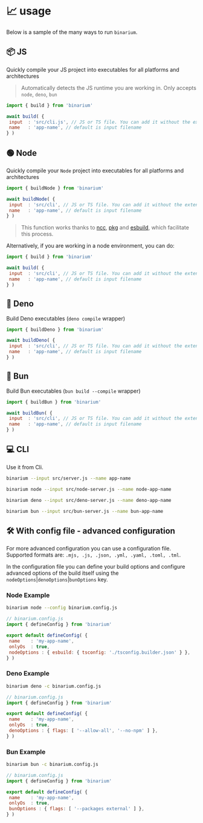# 📈 usage

Below is a sample of the many ways to run `binarium`.

## 📦 JS

Quickly compile your JS project into executables for all platforms and architectures

> Automatically detects the JS runtime you are working in. Only accepts `node`, `deno`, `bun`

```js
import { build } from 'binarium'

await build( {
 input  : 'src/cli.js', // JS or TS file. You can add it without the extension
 name   : 'app-name', // default is input filename
} )
```

## 🟢 Node

Quickly compile your `Node` project into executables for all platforms and architectures

```js
import { buildNode } from 'binarium'

await buildNode( {
 input  : 'src/cli', // JS or TS file. You can add it without the extension
 name   : 'app-name', // default is input filename
} )
```

> This function works thanks to [ncc](https://github.com/vercel/ncc), [pkg](https://github.com/yao-pkg/pkg) and [esbuild](https://esbuild.github.io), which facilitate this process.

Alternatively, if you are working in a node environment, you can do:

```js
import { build } from 'binarium'

await build( {
 input  : 'src/cli', // JS or TS file. You can add it without the extension
 name   : 'app-name', // default is input filename
} )
```

## 🦕 Deno

Build Deno executables (`deno compile` wrapper)

```js
import { buildDeno } from 'binarium'

await buildDeno( {
 input  : 'src/cli', // JS or TS file. You can add it without the extension
 name   : 'app-name', // default is input filename
} )
```

## 🍞 Bun

Build Bun executables (`bun build --compile` wrapper)

```js
import { buildBun } from 'binarium'

await buildBun( {
 input  : 'src/cli', // JS or TS file. You can add it without the extension
 name   : 'app-name', // default is input filename
} )
```

## 💻 CLI

Use it from Cli.

```bash
binarium --input src/server.js --name app-name
```

```bash
binarium node --input src/node-server.js --name node-app-name
```

```bash
binarium deno --input src/deno-server.js --name deno-app-name
```

```bash
binarium bun --input src/bun-server.js --name bun-app-name
```

## 🛠️ With config file - advanced configuration

For more advanced configuration you can use a configuration file.
Supported formats are: `.mjs, .js, .json, .yml, .yaml, .toml, .tml`.

In the configuration file you can define your build options and configure advanced options of the build itself using the `nodeOptions`|`denoOptions`|`bunOptions` key.

### Node Example

```bash
binarium node --config binarium.config.js
```

```js
// binarium.config.js
import { defineConfig } from 'binarium'

export default defineConfig( {
 name    : 'my-app-name',
 onlyOs  : true,
 nodeOptions : { esbuild: { tsconfig: './tsconfig.builder.json' } },
} )

```

### Deno Example

```bash
binarium deno -c binarium.config.js
```

```js
// binarium.config.js
import { defineConfig } from 'binarium'

export default defineConfig( {
 name    : 'my-app-name',
 onlyOs  : true,
 denoOptions : { flags: [ '--allow-all', '--no-npm' ] },
} )

```

### Bun Example

```bash
binarium bun -c binarium.config.js
```

```js
// binarium.config.js
import { defineConfig } from 'binarium'

export default defineConfig( {
 name    : 'my-app-name',
 onlyOs  : true,
 bunOptions : { flags: [ '--packages external' ] },
} )

```
